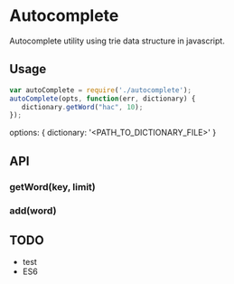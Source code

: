 Autocomplete
==========

Autocomplete utility using trie data structure in javascript.

## Usage

```js
var autoComplete = require('./autocomplete');
autoComplete(opts, function(err, dictionary) {
   dictionary.getWord("hac", 10);
});
```

options: {
  dictionary: '<PATH_TO_DICTIONARY_FILE>'
}

## API
### getWord(key, limit)
### add(word)


## TODO
- test
- ES6


